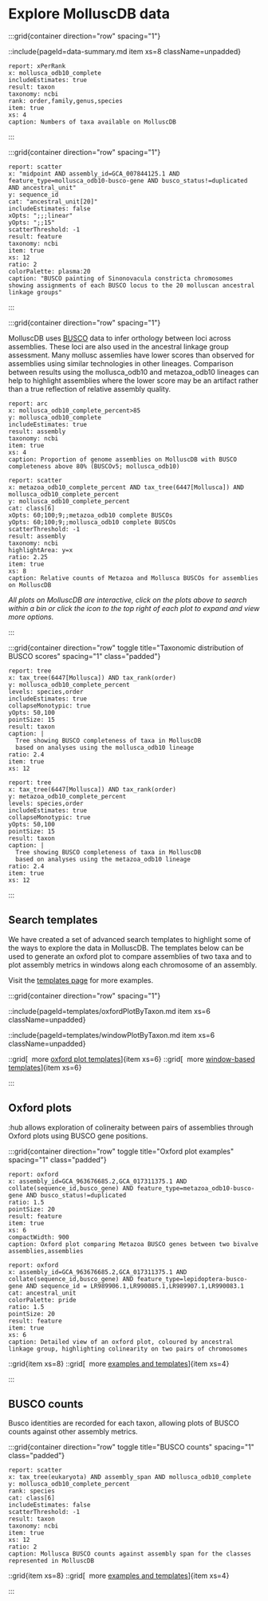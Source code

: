 # Explore MolluscDB data

:::grid{container direction="row" spacing="1"}

::include{pageId=data-summary.md item xs=8 className=unpadded}

```report
report: xPerRank
x: mollusca_odb10_complete
includeEstimates: true
result: taxon
taxonomy: ncbi
rank: order,family,genus,species
item: true
xs: 4
caption: Numbers of taxa available on MolluscDB
```

:::

:::grid{container direction="row" spacing="1"}

```report
report: scatter
x: "midpoint AND assembly_id=GCA_007844125.1 AND feature_type=mollusca_odb10-busco-gene AND busco_status!=duplicated AND ancestral_unit"
y: sequence_id
cat: "ancestral_unit[20]"
includeEstimates: false
xOpts: ";;;linear"
yOpts: ";;15"
scatterThreshold: -1
result: feature
taxonomy: ncbi
item: true
xs: 12
ratio: 2
colorPalette: plasma:20
caption: "BUSCO painting of Sinonovacula constricta chromosomes showing assignments of each BUSCO locus to the 20 molluscan ancestral linkage groups"
```

:::

:::grid{container direction="row" spacing="1"}

MolluscDB uses [BUSCO](https://busco.ezlab.org) data to infer orthology between loci across assemblies. These loci are also used in the ancestral linkage group assessment. Many mollusc assemlies have lower scores than observed for assemblies using similar technologies in other lineages. Comparison between results using the mollusca_odb10 and metazoa_odb10 lineages can help to highlight assemblies where the lower score may be an artifact rather than a true reflection of relative assembly quality.

```report
report: arc
x: mollusca_odb10_complete_percent>85
y: mollusca_odb10_complete
includeEstimates: true
result: assembly
taxonomy: ncbi
item: true
xs: 4
caption: Proportion of genome assemblies on MolluscDB with BUSCO completeness above 80% (BUSCOv5; mollusca_odb10)
```

```report
report: scatter
x: metazoa_odb10_complete_percent AND tax_tree(6447[Mollusca]) AND mollusca_odb10_complete_percent
y: mollusca_odb10_complete_percent
cat: class[6]
xOpts: 60;100;9;;metazoa_odb10 complete BUSCOs
yOpts: 60;100;9;;mollusca_odb10 complete BUSCOs
scatterThreshold: -1
result: assembly
taxonomy: ncbi
highlightArea: y=x
ratio: 2.25
item: true
xs: 8
caption: Relative counts of Metazoa and Mollusca BUSCOs for assemblies on MolluscDB
```

_All plots on MolluscDB are interactive, click on the plots above to search within a bin or click the icon to the top right of each plot to expand and view more options._

:::

:::grid{container direction="row" toggle title="Taxonomic distribution of BUSCO scores" spacing="1" class="padded"}

```report
report: tree
x: tax_tree(6447[Mollusca]) AND tax_rank(order)
y: mollusca_odb10_complete_percent
levels: species,order
includeEstimates: true
collapseMonotypic: true
yOpts: 50,100
pointSize: 15
result: taxon
caption: |
  Tree showing BUSCO completeness of taxa in MolluscDB
  based on analyses using the mollusca_odb10 lineage
ratio: 2.4
item: true
xs: 12
```

```report
report: tree
x: tax_tree(6447[Mollusca]) AND tax_rank(order)
y: metazoa_odb10_complete_percent
levels: species,order
includeEstimates: true
collapseMonotypic: true
yOpts: 50,100
pointSize: 15
result: taxon
caption: |
  Tree showing BUSCO completeness of taxa in MolluscDB
  based on analyses using the metazoa_odb10 lineage
ratio: 2.4
item: true
xs: 12
```

:::

## Search templates

We have created a set of advanced search templates to highlight some of the ways to explore the data in MolluscDB. The templates below can be used to generate an oxford plot to compare assemblies of two taxa and to plot assembly metrics in windows along each chromosome of an assembly.

Visit the [templates page](/templates) for more examples.

:::grid{container direction="row" spacing="1"}

::include{pageId=templates/oxfordPlotByTaxon.md item xs=6 className=unpadded}

::include{pageId=templates/windowPlotByTaxon.md item xs=6 className=unpadded}

::grid[&nbsp;&nbsp;more [oxford plot templates](/templates/oxford)]{item xs=6}
::grid[&nbsp;&nbsp;more [window-based templates](/templates/windows)]{item xs=6}

:::

## Oxford plots

:hub allows exploration of colineraity between pairs of assemblies through Oxford plots using BUSCO gene positions.

:::grid{container direction="row" toggle title="Oxford plot examples" spacing="1" class="padded"}

```report
report: oxford
x: assembly_id=GCA_963676685.2,GCA_017311375.1 AND collate(sequence_id,busco_gene) AND feature_type=metazoa_odb10-busco-gene AND busco_status!=duplicated
ratio: 1.5
pointSize: 20
result: feature
item: true
xs: 6
compactWidth: 900
caption: Oxford plot comparing Metazoa BUSCO genes between two bivalve assemblies,assemblies
```

```report
report: oxford
x: assembly_id=GCA_963676685.2,GCA_017311375.1 AND collate(sequence_id,busco_gene) AND feature_type=lepidoptera-busco-gene AND sequence_id = LR989906.1,LR990085.1,LR989907.1,LR990083.1
cat: ancestral_unit
colorPalette: pride
ratio: 1.5
pointSize: 20
result: feature
item: true
xs: 6
caption: Detailed view of an oxford plot, coloured by ancestral linkage group, highlighting colinearity on two pairs of chromosomes
```

::grid{item xs=8}
::grid[&nbsp;&nbsp;more [examples and templates](/templates/oxford)]{item xs=4}

:::

## BUSCO counts

Busco identities are recorded for each taxon, allowing plots of BUSCO counts against other assembly metrics.

:::grid{container direction="row" toggle title="BUSCO counts" spacing="1" class="padded"}

```report
report: scatter
x: tax_tree(eukaryota) AND assembly_span AND mollusca_odb10_complete
y: mollusca_odb10_complete_percent
rank: species
cat: class[6]
includeEstimates: false
scatterThreshold: -1
result: taxon
taxonomy: ncbi
item: true
xs: 12
ratio: 2
caption: Mollusca BUSCO counts against assembly span for the classes represented in MolluscDB
```

::grid{item xs=8}
::grid[&nbsp;&nbsp;more [examples and templates](/templates/counts)]{item xs=4}

:::
